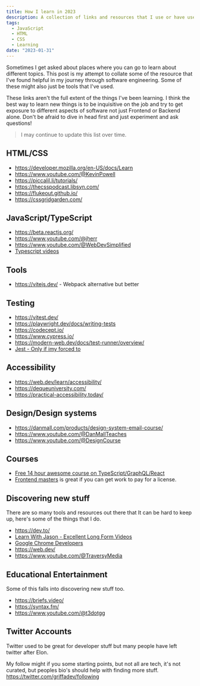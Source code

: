 ```yaml
---
title: How I learn in 2023
description: A collection of links and resources that I use or have used in the past to help me learn
tags:
  - JavaScript
  - HTML
  - CSS
  - Learning
date: "2023-01-31"
---
```


Sometimes I get asked about places where you can go to learn about different topics. This post is my attempt to collate some of the resource that I've found helpful in my journey through software engineering. Some of these might also just be tools that I've used.

These links aren't the full extent of the things I've been learning. I think the best way to learn new things is to be inquisitive on the job and try to get exposure to different aspects of software not just Frontend or Backend alone. Don't be afraid to dive in head first and just experiment and ask questions!

> I may continue to update this list over time.

## HTML/CSS

- https://developer.mozilla.org/en-US/docs/Learn
- https://www.youtube.com/@KevinPowell
- https://piccalil.li/tutorials/
- https://thecsspodcast.libsyn.com/
- https://flukeout.github.io/
- https://cssgridgarden.com/

## JavaScript/TypeScript

- https://beta.reactjs.org/
- https://www.youtube.com/@jherr
- https://www.youtube.com/@WebDevSimplified
- [Typescript videos](https://www.youtube.com/@mattpocockuk)

## Tools

- https://vitejs.dev/ - Webpack alternative but better

## Testing

- https://vitest.dev/
- https://playwright.dev/docs/writing-tests
- https://codecept.io/
- https://www.cypress.io/
- https://modern-web.dev/docs/test-runner/overview/
- [Jest - Only if imy forced to](https://jestjs.io/)

## Accessibility

- https://web.dev/learn/accessibility/
- https://dequeuniversity.com/
- https://practical-accessibility.today/

## Design/Design systems

- https://danmall.com/products/design-system-email-course/
- https://www.youtube.com/@DanMallTeaches
- https://www.youtube.com/@DesignCourse

## Courses

- [Free 14 hour awesome course on TypeScript/GraphQL/React](https://www.youtube.com/watch?v=I6ypD7qv3Z8)
- [Frontend masters](https://frontendmasters.com/guides/learning-roadmap/) is great if you can get work to pay for a license.

## Discovering new stuff

There are so many tools and resources out there that It can be hard to keep up, here's some of the things that I do.

- https://dev.to/
- [Learn With Jason - Excellent Long Form Videos](https://www.learnwithjason.dev/episodes)
- [Google Chrome Developers](https://www.youtube.com/channel/UCnUYZLuoy1rq1aVMwx4aTzw)
- https://web.dev/
- https://www.youtube.com/@TraversyMedia

## Educational Entertainment

Some of this falls into discovering new stuff too.

- https://briefs.video/
- https://syntax.fm/
- https://www.youtube.com/@t3dotgg

## Twitter Accounts

Twitter used to be great for developer stuff but many people have left twitter after Elon.

My follow might if you some starting points, but not all are tech, it's not curated, but peoples bio's should help with finding more stuff. https://twitter.com/griffadev/following
